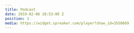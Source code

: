 ```yaml
---
title: Podcast
date: 2019-02-06 18:53:00 Z
position: 1
media: https://widget.spreaker.com/player?show_id=3558669
---
```


